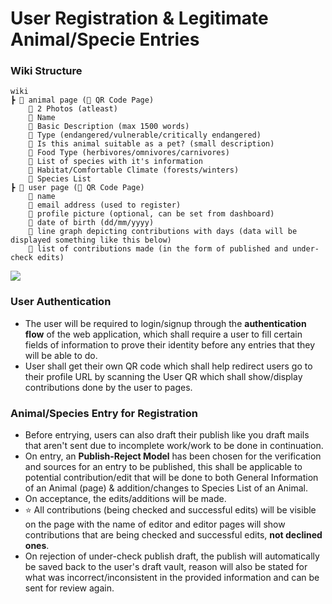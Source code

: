 # User Registration & Legitimate Animal/Specie Entries
### Wiki Structure
```
wiki
┣ 📂 animal page (🌟 QR Code Page)
	📜 2 Photos (atleast)
	📜 Name
	📜 Basic Description (max 1500 words)
	📜 Type (endangered/vulnerable/critically endangered)
	📜 Is this animal suitable as a pet? (small description)
	📜 Food Type (herbivores/omnivores/carnivores)
	📜 List of species with it's information
	📜 Habitat/Comfortable Climate (forests/winters)
	🔗 Species List
┣ 📂 user page (🌟 QR Code Page)
	📜 name
	📜 email address (used to register)
	📜 profile picture (optional, can be set from dashboard)
	📜 date of birth (dd/mm/yyyy)
	📜 line graph depicting contributions with days (data will be displayed something like this below)
	📜 list of contributions made (in the form of published and under-check edits)
```
<img src="https://i.imgur.com/qCQzk2C.png"  />

### User Authentication
- The user will be required to login/signup through the **authentication flow** of the web application, which shall require a user to fill certain fields of information to prove their identity before any entries that they will be able to do.
- User shall get their own QR code which shall help redirect users go to their profile URL by scanning the User QR which shall show/display contributions done by the user to pages.

### Animal/Species Entry for Registration
- Before entrying, users can also draft their publish like you draft mails that aren't sent due to incomplete work/work to be done in continuation. 
- On entry, an **Publish-Reject Model** has been chosen for the verification and sources for an entry to be published, this shall be applicable to potential contribution/edit that will be done to both General Information of an Animal (page) & addition/changes to Species List of an Animal.
- On acceptance, the edits/additions will be made.
- ⭐ All contributions (being checked and successful edits) will be visible on the page with the name of editor and editor pages will show contributions that are being checked and successful edits, **not declined ones**. 
- On rejection of under-check publish draft, the publish will automatically be saved back to the user's draft vault, reason will also be stated for what was incorrect/inconsistent in the provided information and can be sent for review again.
